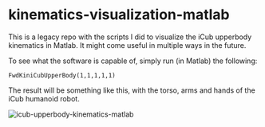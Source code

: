 # kinematics-visualization-matlab

This is a legacy repo with the scripts I did to visualize the iCub upperbody kinematics in Matlab. It might come useful in multiple ways in the future.

To see what the software is capable of, simply run (in Matlab) the following:

```
FwdKiniCubUpperBody(1,1,1,1,1)
```

The result will be something like this, with the torso, arms and hands of the iCub humanoid robot.

![icub-upperbody-kinematics-matlab](https://cloud.githubusercontent.com/assets/4378663/14118673/9a80d06a-f5b8-11e5-9dd0-f2613a4f9537.png)

